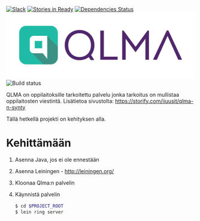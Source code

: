 [![Slack](https://qlma-slackin.herokuapp.com/badge.svg)](https://qlma-slackin.herokuapp.com/)
[![Stories in Ready](https://badge.waffle.io/qlma/server.png?label=ready&title=Ready)](https://waffle.io/qlma/server)
[![Dependencies Status](http://jarkeeper.com/qlma/server/status.png)](http://jarkeeper.com/qlma/server)
![QLMA logo](https://raw.githubusercontent.com/qlma/media/master/qlma.png)
![Build status](https://travis-ci.org/qlma/server.svg?branch=master)

QLMA on oppilaitoksille tarkoitettu palvelu jonka tarkoitus on mullistaa oppilaitosten viestintä. Lisätietoa sivustolta: https://storify.com/iiuusit/qlma-n-synty


Tällä hetkellä projekti on kehityksen alla.

# Kehittämään

1. Asenna Java, jos ei ole ennestään
1. Asenna Leiningen - http://leiningen.org/
1. Kloonaa Qlma:n palvelin
1. Käynnistä palvelin

    ```bash
    $ cd $PROJECT_ROOT
    $ lein ring server
    ```

